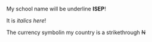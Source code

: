 My school name will be underline __ISEP__!

It is *italics here*!

The currency symbolin my country is a strikethrough ~~N~~

 
